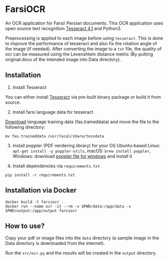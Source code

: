 # FarsiOCR
An OCR application for Farsi/ Persian documents.
This OCR application uses open source text recognition [Tesseract 4.1](https://github.com/tesseract-ocr/tesseract/wiki) and Python3.

Preprocessing is applied to each image before using `tesseract`. This is done to improve the performance of tesseract and also fix the rotation angle of the image (if needed). After converting the image to a `txt` file, the quality of ocr can be measured using the Levenshtein distance metric (By putting original.docx of the intended image into Data directory). 

## Installation
1. Install Tesseract

You can either install [Tesseract](https://github.com/tesseract-ocr/tesseract/wiki) via pre-built binary package or build it from source.

2. Install farsi language data for tesseract

[Download](https://github.com/tesseract-ocr/tessdata) language training data (fas.traineddata) and move the file to the following directory:
```shell script
mv fas.traineddata /usr/local/share/tessdata
```

3. Install poppler (PDF rendering library) for your OS
Ubuntu-based Linux: ```apt-get install -y poppler-utils```,
macOS: ```brew install poppler```,
Windows: download [poppler file for windows](https://blog.alivate.com.au/poppler-windows/) and install it

4. Install dependencies via `requirements.txt`
```shell script
pip install -r requirements.txt
```

## Installation via Docker
```shell script
docker build -t farsiocr .
docker run --name ocr -it --rm -v $PWD/data:/app/data -v $PWD/output:/app/output farsiocr
```
## How to use?
Copy your pdf or image files into the `data` directory (a sample image in the Data directory is downloaded from the internet). 

Run the `src/ocr.py` and the results will be created in the `output` directory.